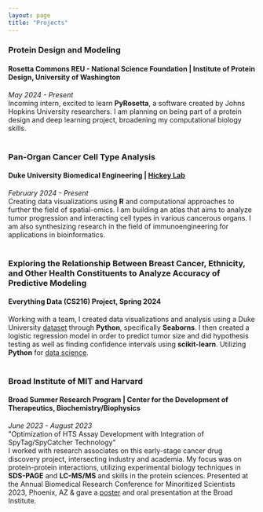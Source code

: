 ```yaml
---
layout: page
title: "Projects"
---
```


### Protein Design and Modeling
#### Rosetta Commons REU - National Science Foundation | Institute of Protein Design, University of Washington 
_May 2024 - Present_  <br />
Incoming intern, excited to learn **PyRosetta**, a software created by Johns Hopkins University researchers. I am planning on being part of a protein design and deep learning project, broadening my computational biology skills. <br><br>

### Pan-Organ Cancer Cell Type Analysis
#### Duke University Biomedical Engineering | [Hickey Lab](https://sites.google.com/view/john-w-hickey/home)
_February 2024 - Present_  <br />
Creating data visualizations using **R** and computational approaches to further the field of spatial-omics. I am building an atlas that aims to analyze tumor progression and interacting cell types in various cancerous organs. I am also synthesizing research in the field of immunoengineering for applications in bioinformatics. <br><br>

### Exploring the Relationship Between Breast Cancer, Ethnicity, and Other Health Constituents to Analyze Accuracy of Predictive Modeling
#### Everything Data (CS216) Project, Spring 2024
Working with a team, I created data visualizations and analysis using a Duke University [dataset](https://www.ncbi.nlm.nih.gov/pmc/articles/PMC6839867/#:~:text=Breast%20cancers%20in%20the%20Tanzanian,in%20the%20white%20American%20group) through **Python**, specifically **Seaborns**. I then created a logistic regression model in order to predict tumor size and did hypothesis testing as well as finding confidence intervals using **scikit-learn**. Utilizing **Python** for [data science](https://github.com/niarobin/CS-216-Project). <br><br>

### Broad Institute of MIT and Harvard
#### Broad Summer Research Program | Center for the Development of Therapeutics, Biochemistry/Biophysics
_June 2023 - August 2023_ <br />
"Optimization of HTS Assay Development with Integration of SpyTag/SpyCatcher Technology" <br />
I worked with research associates on this early-stage cancer drug discovery project, intersecting industry and academia. My focus was on protein-protein interactions, utilizing experimental biology techniques in **SDS-PAGE** and **LC-MS/MS** and skills in the protein sciences. Presented at the Annual Biomedical Research Conference for Minoritized Scientists 2023, Phoenix, AZ & gave a [poster](../assets/BSRP_poster.pdf) and oral presentation at the Broad Institute. 

